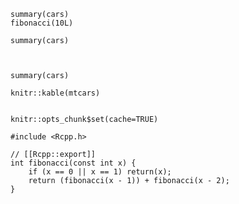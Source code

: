 ```{r}
summary(cars)
fibonacci(10L)
```

```{r, echo=FALSE}
summary(cars)
```

```{r echo=FALSE eval=FALSE}
```

```{r echo=FALSE, eval=FALSE}
```

```{r just_a_label}
summary(cars)
```

```{r, results='asis', results='duh', invalid='123', child=NULL, eval=FALS}
knitr::kable(mtcars)
```

```{r label results='asis', include=FALSE}
```

```{r label, include=FALSE, invalid='abc' results='asis'}
knitr::opts_chunk$set(cache=TRUE)
```

```{r engine='Rcpp'}
#include <Rcpp.h>

// [[Rcpp::export]]
int fibonacci(const int x) {
    if (x == 0 || x == 1) return(x);
    return (fibonacci(x - 1)) + fibonacci(x - 2);
}
```

```{r engine='foobar'}
```

```{r comment='# '}
```

```{r dev.args=list(bg='yellow', pointsize=10)}
```

<!-- Invalid because multiple spaces -->
```{r,  echo=FALSE}
```

```{r, echo=FALSE   }
```

```{r,echo=FALSE,include=TRUE}
```

```{r, echo=2:3:-4, dpi=100}
```

```{r eval=-(4:5)}
```

```{r tidy.opts=list(blank=FALSE, width.cutoff=60)}
```

```{r eval=c(1, 3, 4)}
```

```{r dependson=c(-1, -2)}
```

```{r foo, dev=c('pdf', 'png')}
```

```{r out.width=3in, out.height='8cm', out.extra='style="display:block;"'}
```

```{r ffmpeg.bitrate=1M, ffmpeg.format='webm'}
```

<!--
TODO
The examples below are rather specific specimens taken from: http://yihui.name/knitr/options/
They have not been implemented yet
-->


```{r cache.rebuild=!file.exists("path/to/file.ext")}
```

```{r dev=c('pdf', 'tiff'), dev.args=list(pdf = list(colormodel = 'cmyk', useDingats = TRUE), tiff = list(compression = 'lzw'))}
```

```{r code=capture.output(dump('fivenum', ''))}
```

```{r fig.cap=paste('p-value is', t.test(x)$p.value)}
```
